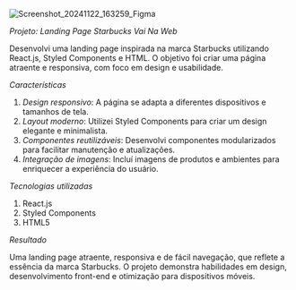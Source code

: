 ![Screenshot_20241122_163259_Figma](https://github.com/user-attachments/assets/49184e33-1131-4c9d-bdf9-28a367c892aa)


*Projeto: Landing Page Starbucks Vai Na Web* 

Desenvolvi uma landing page inspirada na marca Starbucks utilizando React.js, Styled Components e HTML. O objetivo foi criar uma página atraente e responsiva, com foco em design e usabilidade.

*Características*

1. *Design responsivo*: A página se adapta a diferentes dispositivos e tamanhos de tela.
2. *Layout moderno*: Utilizei Styled Components para criar um design elegante e minimalista.
3. *Componentes reutilizáveis*: Desenvolvi componentes modularizados para facilitar manutenção e atualizações.
4. *Integração de imagens*: Incluí imagens de produtos e ambientes para enriquecer a experiência do usuário.

*Tecnologias utilizadas*

1. React.js
2. Styled Components
3. HTML5


*Resultado*

Uma landing page atraente, responsiva e de fácil navegação, que reflete a essência da marca Starbucks. O projeto demonstra habilidades em design, desenvolvimento front-end e otimização para dispositivos móveis.

